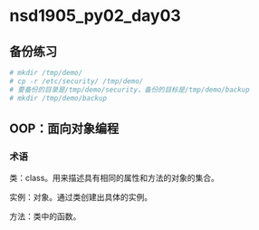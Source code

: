 # nsd1905_py02_day03

## 备份练习

```python
# mkdir /tmp/demo/
# cp -r /etc/security/ /tmp/demo/
# 要备份的目录是/tmp/demo/security，备份的目标是/tmp/demo/backup
# mkdir /tmp/demo/backup

```

## OOP：面向对象编程

### 术语

类：class。用来描述具有相同的属性和方法的对象的集合。

实例：对象。通过类创建出具体的实例。

方法：类中的函数。











